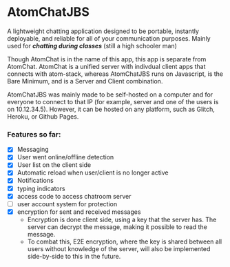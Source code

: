 # AtomChatJBS

A lightweight chatting application designed to be portable, instantly deployable, and reliable for all of your communication purposes. Mainly used for ***chatting during classes*** (still a high schooler man)

Though AtomChat is in the name of this app, this app is separate from AtomChat. AtomChat is a unified server with indivdual client apps that connects with atom-stack, whereas AtomChatJBS runs on Javascript, is the Bare Minimum, and is a Server and Client combination.

AtomChatJBS was mainly made to be self-hosted on a computer and for everyone to connect to that IP (for example, server and one of the users is on 10.12.34.5). However, it can be hosted on any platform, such as Glitch, Heroku, or Github Pages. 

### Features so far:
- [X] Messaging
- [x] User went online/offline detection
- [X] User list on the client side
- [X] Automatic reload when user/client is no longer active
- [x] Notifications
- [x] typing indicators
- [X] access code to access chatroom server
- [ ] user account system for protection
- [X] encryption for sent and received messages 
  - Encryption is done client side, using a key that the
  server has. The server can decrypt the message, making 
  it possible to read the message.
  - To combat this, E2E encryption, where the key is
  shared between all users without knowledge of
  the server, will also be implemented side-by-side to
  this in the future.
